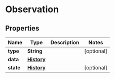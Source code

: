 

# Observation

## Properties

Name | Type | Description | Notes
------------ | ------------- | ------------- | -------------
**type** | **String** |  |  [optional]
**data** | [**History**](History.md) |  | 
**state** | [**History**](History.md) |  |  [optional]




